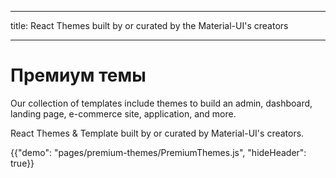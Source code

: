 * * *

title: React Themes built by or curated by the Material-UI's creators

* * *

# Премиум темы

<p class="description">Our collection of templates include themes to build an admin, dashboard, landing page, e-commerce site, application, and more.</p>

React Themes & Template built by or curated by Material-UI's creators.

{{"demo": "pages/premium-themes/PremiumThemes.js", "hideHeader": true}}